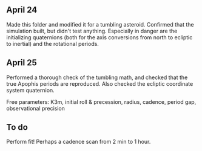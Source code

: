 ## April 24

Made this folder and modified it for a tumbling asteroid. Confirmed that the simulation built, but didn't test anything. Especially in danger are the initializing quaternions (both for the axis conversions from north to ecliptic to inertial) and the rotational periods.

## April 25

Performed a thorough check of the tumbling math, and checked that the true Apophis periods are reproduced. Also checked the ecliptic coordinate system quaternion.

Free parameters: K3m, initial roll & precession, radius, cadence, period gap, observational precision

## To do

Perform fit! Perhaps a cadence scan from 2 min to 1 hour.